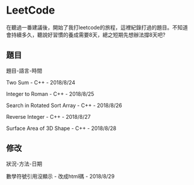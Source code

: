 # LeetCode
在聽過一番建議後，開始了我打leetcode的旅程，這裡紀錄打過的題目。不知道會持續多久，聽說好習慣的養成需要8天，總之短期先想辦法撐8天吧?

## 題目
題目-語言-時間

Two Sum - C++ - 2018/8/24

Integer to Roman - C++ - 2018/8/25

Search in Rotated Sort Array - C++ - 2018/8/26

Reverse Integer - C++ - 2018/8/27

Surface Area of 3D Shape - C++ - 2018/8/28

## 修改
狀況-方法-日期

數學符號引用沒顯示 - 改成html碼 - 2018/8/29
